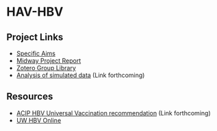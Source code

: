 # HAV-HBV

## Project Links

 * [Specific Aims](https://docs.google.com/document/d/1PHU-UedwdVdDwYvq5eBum4toLxLQaI26Sax6rWe5PFs)
 * [Midway Project Report](https://docs.google.com/document/d/1US4BvvRcg-SD4s9qq48A8mvzcaz6LsNM1-vDZY9EG04/edit)
 * [Zotero Group Library](https://www.zotero.org/groups/4627956/viral_hepatitis_screening__vaccination)
 * [Analysis of simulated data]() (Link forthcoming)
 
## Resources
 
 * [ACIP HBV Universal Vaccination recommendation]() (Link forthcoming)
 * [UW HBV Online](https://www.hepatitisb.uw.edu/)
 